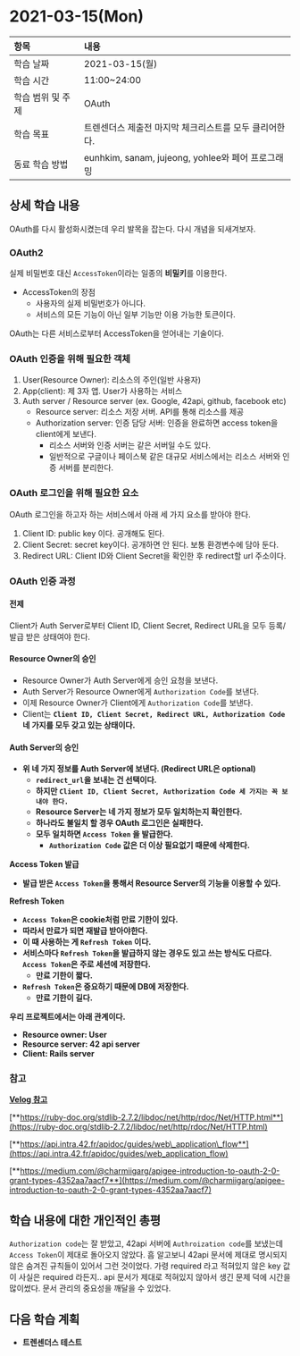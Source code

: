 # 2021-03-15\(Mon\)

| 항목 | 내용 |
| :--- | :--- |
| 학습 날짜 | 2021-03-15\(월\) |
| 학습 시간 | 11:00~24:00 |
| 학습 범위 및 주제 | OAuth |
| 학습 목표 | 트렌센더스 제출전 마지막 체크리스트를 모두 클리어한다. |
| 동료 학습 방법 | eunhkim, sanam, jujeong, yohlee와 페어 프로그래밍 |

## 상세 학습 내용

OAuth를 다시 활성화시켰는데 우리 발목을 잡는다. 다시 개념을 되새겨보자.

### OAuth2

실제 비밀번호 대신 `AccessToken`이라는 일종의 **비밀키**를 이용한다.

* AccessToken의 장점
  * 사용자의 실제 비밀번호가 아니다.
  * 서비스의 모든 기능이 아닌 일부 기능만 이용 가능한 토큰이다.

OAuth는 다른 서비스로부터 AccessToken을 얻어내는 기술이다.

### OAuth 인증을 위해 필요한 객체

1. User\(Resource Owner\): 리소스의 주인\(일반 사용자\)
2. App\(client\): 제 3자 앱. User가 사용하는 서비스
3. Auth server / Resource server \(ex. Google, 42api, github, facebook etc\)
   * Resource server: 리소스 저장 서버. API를 통해 리소스를 제공
   * Authorization server: 인증 담당 서버: 인증을 완료하면 access token을 client에게 보낸다.
     * 리소스 서버와 인증 서버는 같은 서버일 수도 있다.
     * 일반적으로 구글이나 페이스북 같은 대규모 서비스에서는 리소스 서버와 인증 서버를 분리한다.

### OAuth 로그인을 위해 필요한 요소

OAuth 로그인을 하고자 하는 서비스에서 아래 세 가지 요소를 받아야 한다.

1. Client ID: public key 이다. 공개해도 된다.
2. Client Secret: secret key이다. 공개하면 안 된다. 보통 환경변수에 담아 둔다.
3. Redirect URL: Client ID와 Client Secret을 확인한 후 redirect할 url 주소이다.

### OAuth 인증 과정

#### 전제

Client가 Auth Server로부터 Client ID, Client Secret, Redirect URL을 모두 등록/발급 받은 상태여야 한다.

#### Resource Owner의 승인

* Resource Owner가 Auth Server에게 승인 요청을 보낸다.
* Auth Server가 Resource Owner에게 `Authorization Code`를 보낸다.
* 이제 Resource Owner가 Client에게 `Authorization Code`를 보낸다.
* Client는 **`Client ID, Client Secret, Redirect URL, Authorization Code` 네 가지를 모두 갖고 있는 상태이다.**

#### **Auth Server의 승인**

* **위 네 가지 정보를 Auth Server에 보낸다. \(Redirect URL은 optional\)**
  * **`redirect_url`을 보내는 건 선택이다.**
  * **하지만 `Client ID, Client Secret, Authorization Code 세 가지는 꼭 보내야 한다.`**
  * **Resource Server는 네 가지 정보가 모두 일치하는지 확인한다.**
  * **하나라도 불일치 할 경우 OAuth 로그인은 실패한다.**
  * **모두 일치하면 `Access Token` 을 발급한다.**
    * **`Authorization Code` 값은 더 이상 필요없기 때문에 삭제한다.**

**Access Token 발급**

* **발급 받은 `Access Token`을 통해서 Resource Server의 기능을 이용할 수 있다.**

**Refresh Token**

* **`Access Token`은 cookie처럼 만료 기한이 있다.**
* **따라서 만료가 되면 재발급 받아야한다.**
* **이 때 사용하는 게 `Refresh Token` 이다.**
* **서비스마다 `Refresh Token`을 발급하지 않는 경우도 있고 쓰는 방식도 다르다. `Access Token`은 주로 세션에 저장한다.**
  * **만료 기한이 짧다.**
* **`Refresh Token`은 중요하기 때문에 DB에 저장한다.**
  * **만료 기한이 길다.**

**우리 프로젝트에서는 아래 관계이다.**

* **Resource owner: User**
* **Resource server: 42 api server**
* **Client: Rails server**

### **참고**

[**Velog 참고**](https://velog.io/@sonypark/OAuth2-%EC%9D%B8%EC%A6%9D)

[**https://ruby-doc.org/stdlib-2.7.2/libdoc/net/http/rdoc/Net/HTTP.html**](https://ruby-doc.org/stdlib-2.7.2/libdoc/net/http/rdoc/Net/HTTP.html)

[**https://api.intra.42.fr/apidoc/guides/web\_application\_flow**](https://api.intra.42.fr/apidoc/guides/web_application_flow)

[**https://medium.com/@charmiigarg/apigee-introduction-to-oauth-2-0-grant-types-4352aa7aacf7**](https://medium.com/@charmiigarg/apigee-introduction-to-oauth-2-0-grant-types-4352aa7aacf7)

## **학습 내용에 대한 개인적인 총평**

`Authorization code`는 잘 받았고, 42api 서버에 `Authroization code`를 보냈는데 `Access Token`이 제대로 돌아오지 않았다. 흠 알고보니 42api 문서에 제대로 명시되지 않은 숨겨진 규칙들이 있어서 그런 것이었다. 가령 required 라고 적혀있지 않은 key 값이 사실은 required 라든지.. api 문서가 제대로 적혀있지 않아서 생긴 문제 덕에 시간을 많이썼다. 문서 관리의 중요성을 깨달을 수 있었다.

## **다음 학습 계획**

* **트렌센더스 테스트**

